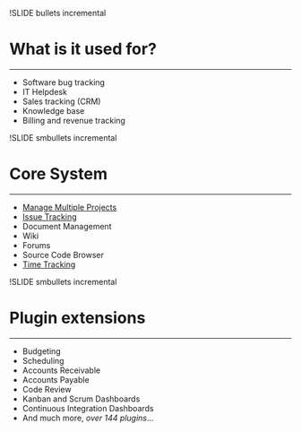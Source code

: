 !SLIDE bullets incremental
# What is it used for?

---

* Software bug tracking
* IT Helpdesk
* Sales tracking (CRM)
* Knowledge base
* Billing and revenue tracking

!SLIDE smbullets incremental
# Core System

---

* <a href="http://redmine.acheron/admin/projects" target="_blank">Manage Multiple Projects</a>
* <a href="http://redmine.acheron/issues" target="_blank">Issue Tracking</a>
* Document Management
* Wiki
* Forums
* Source Code Browser
* <a href="http://redmine.acheron/time_entries" target="_blank">Time Tracking</a>

!SLIDE smbullets incremental
# Plugin extensions

---

* Budgeting
* Scheduling
* Accounts Receivable
* Accounts Payable
* Code Review
* Kanban and Scrum Dashboards
* Continuous Integration Dashboards
* And much more, *over 144 plugins*...
